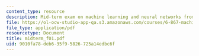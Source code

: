 ```yaml
---
content_type: resource
description: Mid-term exam on machine learning and neural networks from Fall 2003.
file: https://ol-ocw-studio-app-qa.s3.amazonaws.com/courses/6-867-machine-learning-fall-2006/9010fa78deb635f95826725a14edbc6f_midterm_f01.pdf
file_type: application/pdf
resourcetype: Document
title: midterm_f01.pdf
uid: 9010fa78-deb6-35f9-5826-725a14edbc6f
---
```

